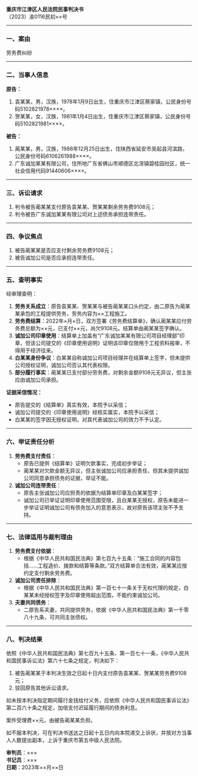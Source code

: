 **重庆市江津区人民法院民事判决书**  
（2023）渝0116民初××号  

---

### 一、案由  
劳务费纠纷  

---

### 二、当事人信息  
**原告：**  
1. 袁某某，男，汉族，1978年1月9日出生，住重庆市江津区蔡家镇，公民身份号码5102821978××××。  
2. 贺某某，女，汉族，1981年1月4日出生，住重庆市江津区蔡家镇，公民身份号码5102821981××××。  

**被告：**  
1. 蔺某某，男，汉族，1988年12月25日出生，住陕西省延安市吴起县河滨路，公民身份号码6106261988××××。  
2. 广东诚加某某有限公司，住所地广东省佛山市顺德区北滘镇碧桂园社区，统一社会信用代码91440606××××。  

---

### 三、诉讼请求  
1. 判令被告蔺某某支付原告袁某某、贺某某剩余劳务费9108元；  
2. 判令被告广东诚加某某有限公司对上述债务承担连带责任。  

---

### 四、争议焦点  
1. 被告蔺某某是否应支付剩余劳务费9108元；  
2. 被告诚加公司是否应承担连带责任。  

---

### 五、查明事实  
经审理查明：  
1. **劳务关系成立**：原告袁某某、贺某某与被告蔺某某口头约定，由二原告为蔺某某承包的工程提供劳务，劳务内容为××工程施工。  
2. **劳务费结算**：2022年×月×日，双方签署《劳务费结算单》，确认蔺某某应付劳务费总额为××元，已支付××元，尚欠9108元。结算单由蔺某某签字确认。  
3. **诚加公司印章使用**：结算单上加盖有“广东诚加某某有限公司项目经理部”印章，但该公司提交的《印章使用说明》证明该印章仅限用于工程资料报审，不得用于经济往来。  
4. **白某某身份争议**：白某某自称诚加公司项目经理并在结算单上签字，但未提供公司授权证明，诚加公司否认其代表权限。  
5. **部分履行事实**：蔺某某已支付部分劳务费，对剩余金额9108元无异议，但主张应由诚加公司承担。  

**证据采信情况：**  
- 原告提交的《结算单》真实有效，本院予以采信；  
- 诚加公司提交的《印章使用说明》经核实属实，本院予以采信；  
- 白某某的签字因无授权证明，对其代表诚加公司的效力不予认定。  

---

### 六、举证责任分析  
1. **劳务费支付责任**：  
   - 原告已提供《结算单》证明欠款事实，完成初步举证；  
   - 蔺某某对欠款金额无异议，但主张诚加公司应承担责任，但其未提供诚加公司同意承担债务的证据，举证不能。  
2. **诚加公司连带责任**：  
   - 原告主张诚加公司应担责的依据为结算单印章及白某某签字；  
   - 诚加公司已举证证明印章使用范围受限，且白某某无授权，原告未能进一步举证证明诚加公司有债务加入的意思表示，故对原告该项主张不予支持。  

---

### 七、法律适用与裁判理由  
1. **劳务费支付依据**：  
   - 根据《中华人民共和国民法典》第七百九十五条：“施工合同的内容包括……工程造价、拨款和结算等条款。”双方结算单合法有效，蔺某某应按约定支付剩余劳务费。  
2. **诚加公司责任排除**：  
   - 根据《中华人民共和国民法典》第一百七十一条关于无权代理的规定，白某某未经授权签字及印章使用超出范围，不能约束诚加公司。  
3. **夫妻共同债务**：  
   - 二原告系夫妻，共同提供劳务，依据《中华人民共和国民法典》第一千零八十九条，可共同主张债权。  

---

### 八、判决结果  
依照《中华人民共和国民法典》第七百九十五条、第一百七十一条，《中华人民共和国民事诉讼法》第六十七条之规定，判决如下：  
1. 被告蔺某某于本判决生效之日起十日内支付原告袁某某、贺某某劳务费9108元；  
2. 驳回原告其他诉讼请求。  

如未按本判决指定期间履行金钱给付义务，应依照《中华人民共和国民事诉讼法》第二百六十条之规定，加倍支付迟延履行期间的债务利息。  

案件受理费××元，由被告蔺某某负担。  

如不服本判决，可在判决书送达之日起十五日内向本院递交上诉状，并按对方当事人人数提出副本，上诉于重庆市第五中级人民法院。  

**审判员**：×××  
**书记员**：×××  
**日期**：2023年××月××日